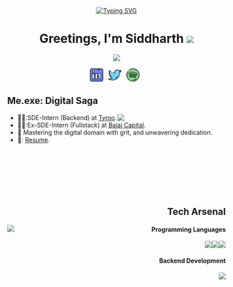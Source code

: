 <p align="center">
<a href="https://git.io/typing-svg"><img src="https://readme-typing-svg.demolab.com?font=Source+Code+Pro&pause=1000&color=1AF72E&random=false&width=600&lines=crafting+code+like+a+maestro+orchestrates+music.;" alt="Typing SVG" /></a>
</p>

<div align="center">
   <h1>Greetings, I'm Siddharth <img src="https://media.giphy.com/media/hvRJCLFzcasrR4ia7z/giphy.gif" width="25px">
 </h1>
</div>

<div align="center">
   <img src="https://media2.giphy.com/media/v1.Y2lkPTc5MGI3NjExdTdsYmMxMWgxbGpxbzNhcmc3c3lscjY2bnUwbGs4MjU0enBlbWJ4ZSZlcD12MV9pbnRlcm5hbF9naWZfYnlfaWQmY3Q9cw/rOev4Rw3ADfwKTm7gb/giphy.gif" width="120px">
</div>

<p align='center'>
<a href="linkedin.com/in/siddharth-juyal-a30920201/"><img height="30" src="https://raw.githubusercontent.com/8bithemant/8bithemant/master/linkedin.png?raw=true"></a>&nbsp;&nbsp;
<a href="https://twitter.com/siddharth_juyal"><img height="30" src="https://raw.githubusercontent.com/8bithemant/8bithemant/master/twitter.png?raw=true"></a>&nbsp;&nbsp;
<a href="https://open.spotify.com/user/or5hur93y7gyik9rmm9n453sv?si=a8e440ea3a21484a"><img height="30" src="https://raw.githubusercontent.com/8bithemant/8bithemant/master/spotify.png?raw=true"></a>&nbsp;&nbsp;
</p>

<div align="left">
   <h2>Me.exe: Digital Saga
 </h2>


<img align="right" src="https://media0.giphy.com/media/3o7aD25MovvtfQoENy/giphy.gif?cid=ecf05e478qxnt7urzjgh1gt3bqkasmui5mg19088vz0xgiuc&ep=v1_gifs_related&rid=giphy.gif&ct=g" width="250px">

- 👨‍💼:SDE-Intern (Backend) at [Tyroo](https://tyroo.com/).
- 👨‍💼:Ex-SDE-Intern (Fullstack) at [Bajaj Capital](https://www.bajajcapital.com/).
- :lion: Mastering the digital domain with grit, and unwavering dedication.
- 📂: [Resume](https://drive.google.com/file/d/1GAy-lpUVIjy-FK0o_LUgs_pcWBcI19e2/view?usp=drive_link).
</div>

<br>
<br>
<br>
<br>
<br>
<br>


<div>
   <h2 align="right">Tech Arsenal</h2>

   <img align="left" src="https://media3.giphy.com/media/v1.Y2lkPTc5MGI3NjExZ3M5dDV3cWpibnE2cm1lbXdranJiNWQzaDI5dmNsdzllbHhoN3h1NiZlcD12MV9pbnRlcm5hbF9naWZfYnlfaWQmY3Q9Zw/10jYACUrFLPQC4/giphy.gif" width="250px">

   <h4 align="right">Programming Languages</h4>
   <img align="right" src="https://img.shields.io/badge/python--white%20?style=for-the-badge&logo=python&logoColor=white&labelColor=blue">
   <img align="right" src="https://img.shields.io/badge/C%2B%2B-%20-white%20?style=for-the-badge&logo=C%2B%2B&logoColor=white&labelColor=blue">
   &nbsp;&nbsp;&nbsp;
   <img align="right" src="https://img.shields.io/badge/Javascript-%20-white%20?style=for-the-badge&logo=javascript&logoColor=white&labelColor=yellow">

   <br>

   <h4 align="right">Backend Development</h4>
   <img align="right" src="https://img.shields.io/badge/Flask--white%20?style=for-the-badge&logo=flask&logoColor=white&labelColor=blue">
</div>


